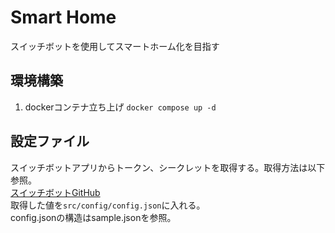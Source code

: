 # Smart Home
スイッチボットを使用してスマートホーム化を目指す

## 環境構築
1. dockerコンテナ立ち上げ
`docker compose up -d`

## 設定ファイル
スイッチボットアプリからトークン、シークレットを取得する。取得方法は以下参照。  
[スイッチボットGitHub](https://github.com/OpenWonderLabs/SwitchBotAPI?tab=readme-ov-file)  
取得した値を`src/config/config.json`に入れる。  
config.jsonの構造はsample.jsonを参照。  
